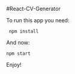 #React-CV-Generator

To run this app you need:
```
 npm install
```
And now:
```
npm start
```

Enjoy!
